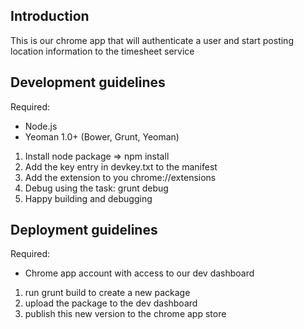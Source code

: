## Introduction

This is our chrome app that will authenticate a user and start posting location information to the timesheet service

## Development guidelines

Required:
- Node.js
- Yeoman 1.0+ (Bower, Grunt, Yeoman)

1. Install node package => npm install
2. Add the key entry in devkey.txt to the manifest
3. Add the extension to you chrome://extensions
4. Debug using the task: grunt debug
5. Happy building and debugging

## Deployment guidelines

Required:
- Chrome app account with access to our dev dashboard

1. run grunt build to create a new package
2. upload the package to the dev dashboard
3. publish this new version to the chrome app store

